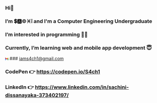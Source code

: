 ### Hi👋
###  I’m 💲🅰©♓❕ and I'm a Computer Engineering Undergraduate
###  I’m interested in programming 👩‍💻
###  Currently, I’m learning web and mobile app development 😇
<img src="/img/gmail.png" width=2% height=2%> ### iams4ch1@gmail.com 
###  CodePen 👉 https://codepen.io/S4ch1
###  LinkedIn 👉 https://www.linkedin.com/in/sachini-dissanayaka-373402197/



<!---
s4ch1/s4ch1 is a ✨ special ✨ repository because its `README.md` (this file) appears on your GitHub profile.
You can click the Preview link to take a look at your changes.
- 💞️ I’m looking to collaborate on ...
--->

